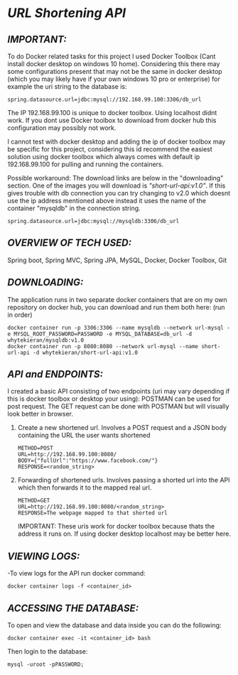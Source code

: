 # **_URL Shortening API_**

## **_IMPORTANT:_**
To do Docker related tasks for this project I used Docker Toolbox (Cant install docker desktop on windows 10 home). Considering this there may some configurations
present that may not be the same in docker desktop (which you may likely have if your own windows 10 pro or enterprise) for example the uri string to the database is:

```
spring.datasource.url=jdbc:mysql://192.168.99.100:3306/db_url
```

The IP 192.168.99.100 is unique to docker toolbox. Using localhost didnt work. If you dont use Docker toolbox to download from docker hub this configuration
may possibly not work. 
	
I cannot test with docker desktop and adding the ip of docker toolbox may be specific for this project, considering this id recommend the easiest solution using docker
toolbox which always comes with default ip 192.168.99.100 for pulling and running the containers.	
	
Possible workaround:
The download links are below in the "downloading" section. One of the images you will download is _"short-url-api:v1.0"_. If this gives trouble with db connection you can 	 try changing to v2.0 which doesnt use the ip address mentioned above instead it uses the name of the container "mysqldb" in the connection string. 

```
spring.datasource.url=jdbc:mysql://mysqldb:3306/db_url
```

## **_OVERVIEW OF TECH USED:_**
Spring boot, Spring MVC, Spring JPA, MySQL, Docker, Docker Toolbox, Git

## **_DOWNLOADING:_**
The application runs in two separate docker containers that are on my own repository on docker hub, you can download and run them both here: (run in order)
	
```
docker container run -p 3306:3306 --name mysqldb --network url-mysql -e MYSQL_ROOT_PASSWORD=PASSWORD -e MYSQL_DATABASE=db_url -d whytekieran/mysqldb:v1.0
docker container run -p 8080:8080 --network url-mysql --name short-url-api -d whytekieran/short-url-api:v1.0
```
	
## **_API and ENDPOINTS:_**
I created a basic API consisting of two endpoints (uri may vary depending if this is docker toolbox or desktop your using):
POSTMAN can be used for post request. The GET request can be done with POSTMAN but will visually look better in browser.

1. Create a new shortened url. Involves a POST request and a JSON body containing the URL the user wants shortened
	
	```
	METHOD=POST
	URL=http://192.168.99.100:8080/
	BODY={"fullUrl":"https://www.facebook.com/"}
	RESPONSE=<random_string>
	```
	
2. Forwarding of shortened urls. Involves passing a shorted url into the API which then forwards it to the mapped real url.

	```
	METHOD=GET
	URL=http://192.168.99.100:8080/<random_string>
	RESPONSE=The webpage mapped to that shorted url
	```
	
	IMPORTANT: These uris work for docker toolbox because thats the address it runs on. If using docker desktop localhost may be better here.

## **_VIEWING LOGS:_**
-To view logs for the API run docker command: 

```
docker container logs -f <container_id>
```

## **_ACCESSING THE DATABASE:_**
To open and view the database and data inside you can do the following: 

```
docker container exec -it <container_id> bash
```

Then login to the database:

```
mysql -uroot -pPASSWORD;
```

